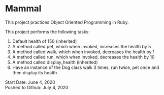 # Mammal

This project practices Object Oriented Programming in Ruby.

This project performs the following tasks:

1. Default health of 150 (inherited)
2. A method called pet, which when invoked, increases the health by 5
3. A method called walk, which when invoked, decreases the health by 1
4. A method called run, which when invoked, decreases the health by 10
5. A method called display_health (inherited)
6. Have an instance of the Dog class walk 3 times, run twice, pet once and then display its health

Start Date: June 4, 2020\
Pushed to Github: July 4, 2020
